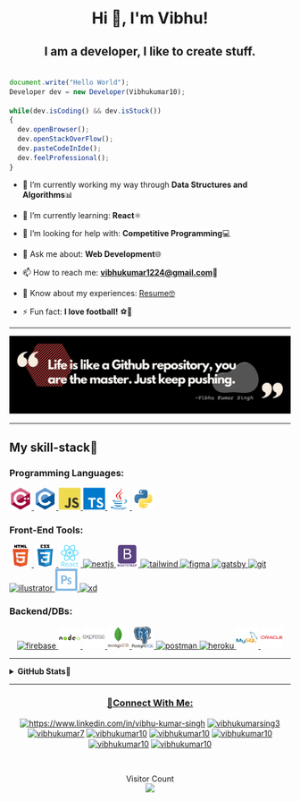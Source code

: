 <!-- introduction -->
<h1 align="center">Hi 👋, I'm Vibhu!</h1>
<h2 align="center">I am a developer, I like to create stuff.</h2>

```js

document.write("Hello World");
Developer dev = new Developer(Vibhukumar10);

while(dev.isCoding() && dev.isStuck())  
{
  dev.openBrowser();
  dev.openStackOverFlow();
  dev.pasteCodeInIde();
  dev.feelProfessional();
}


```

- 🔭 I’m currently working my way through **Data Structures and Algorithms**📊

- 🌱 I’m currently learning:  **React**⚛️

- 🤝 I’m looking for help with:  **Competitive Programming**💻

- 💬 Ask me about:  **Web Development**🌐

- 📫 How to reach me:  <strong>vibhukumar1224@gmail.com</strong>📧

- 📄 Know about my experiences: [Resume🤓](https://drive.google.com/file/d/1LaB6BAUlEPUpwTgoClL0ieolJw9Rz7PP/view?usp=sharing)

- ⚡ Fun fact: **I love football!** ⚽💖
<!-- ---------------- -->

<!-- <p align="center"> <img src="https://komarev.com/ghpvc/?username=vibhukumar10&label=Profile%20views&color=0e75b6&style=flat" alt="vibhukumar10" /> </p> -->
<hr>
<!-- Gitbhu Contribution Snake -->
<!-- <img src="https://github.com/Vibhukumar10/Vibhukumar10/blob/main/images/github-user-contribution.svg"> -->
<img src="https://github.com/Vibhukumar10/Vibhukumar10/blob/main/images/NewBannerDarkMode.png">
<!-- <img src="https://raw.githubusercontent.com/Vibhukumar10/Vibhukumar10/4df145366776910157a32710d1caf8ad41c9b3ba/github-contribution-grid-snake.svg"> -->
<hr>

<!-- ---------------- -->


<!-- <h3>GitHub Profile Trophy 🏆:</h3>
<p align="center">
<a href="https://github.com/ryo-ma/github-profile-trophy">
  <img width=800 src="https://github-profile-trophy.vercel.app/?username=Vibhukumar10&column=8&theme=onedark&no-frame=true&no-bg=true"/>
</a>
</p> -->

<!-- <p align="center"> <a href="https://github.com/ryo-ma/github-profile-trophy"><img src="https://github-profile-trophy.vercel.app/?username=vibhukumar10&theme=react" alt="vibhukumar10" /></a> </p> -->

<!-- <h3 align="left">🔗My Socials: </h3>
<p align="left">
<a href="https://codepen.io/vibhukumar10" target="blank"><img align="center" src="https://raw.githubusercontent.com/rahuldkjain/github-profile-readme-generator/master/src/images/icons/Social/codepen.svg" alt="vibhukumar10" height="30" width="40" /></a>
<a href="https://twitter.com/vibhukumarsing3" target="blank"><img align="center" src="https://raw.githubusercontent.com/rahuldkjain/github-profile-readme-generator/master/src/images/icons/Social/twitter.svg" alt="vibhukumarsing3" height="30" width="40" /></a>
<a href="https://linkedin.com/in/https://www.linkedin.com/in/vibhu-kumar-singh" target="blank"><img align="center" src="https://raw.githubusercontent.com/rahuldkjain/github-profile-readme-generator/master/src/images/icons/Social/linked-in-alt.svg" alt="https://www.linkedin.com/in/vibhu-kumar-singh" height="30" width="40" /></a>
<a href="https://instagram.com/vibhukumar7" target="blank"><img align="center" src="https://raw.githubusercontent.com/rahuldkjain/github-profile-readme-generator/master/src/images/icons/Social/instagram.svg" alt="vibhukumar7" height="30" width="40" /></a>
<a href="https://dribbble.com/vibhukumar10" target="blank"><img align="center" src="https://raw.githubusercontent.com/rahuldkjain/github-profile-readme-generator/master/src/images/icons/Social/dribbble.svg" alt="vibhukumar10" height="30" width="40" /></a>
<a href="https://www.codechef.com/users/vibhukumar10" target="blank"><img align="center" src="https://cdn.jsdelivr.net/npm/simple-icons@3.1.0/icons/codechef.svg" alt="vibhukumar10" height="30" width="40" /></a>
<a href="https://www.leetcode.com/vibhukumar10" target="blank"><img align="center" src="https://raw.githubusercontent.com/rahuldkjain/github-profile-readme-generator/master/src/images/icons/Social/leet-code.svg" alt="vibhukumar10" height="30" width="40" /></a>
<a href="https://auth.geeksforgeeks.org/user/vibhukumar10" target="blank"><img align="center" src="https://raw.githubusercontent.com/rahuldkjain/github-profile-readme-generator/master/src/images/icons/Social/geeks-for-geeks.svg" alt="vibhukumar10" height="30" width="40" /></a>
</p> -->
<!-- <details> -->
<!--   <summary><strong>My skill-stack💪</strong></summary> -->


<!-- Skill Stack -->

<h2><strong>My skill-stack💪</strong></h2>
<h3 align="left">Programming Languages: </h3>
<p align="left">
 <a href="https://www.w3schools.com/cpp/" target="_blank"> <img src="https://raw.githubusercontent.com/devicons/devicon/master/icons/cplusplus/cplusplus-original.svg" alt="cplusplus" width="40" height="40"/> </a>
  <a href="https://www.cprogramming.com/" target="_blank"> <img src="https://raw.githubusercontent.com/devicons/devicon/master/icons/c/c-original.svg" alt="c" width="40" height="40"/> </a> 
  <a href="https://developer.mozilla.org/en-US/docs/Web/JavaScript" target="_blank"> <img src="https://raw.githubusercontent.com/devicons/devicon/master/icons/javascript/javascript-original.svg" alt="javascript" width="40" height="40"/> </a> 
  <a href="https://www.typescriptlang.org/" target="_blank"> <img src="https://raw.githubusercontent.com/devicons/devicon/master/icons/typescript/typescript-original.svg" alt="typescript" width="40" height="40"/> </a> 
  <a href="https://www.java.com" target="_blank"> <img src="https://raw.githubusercontent.com/devicons/devicon/master/icons/java/java-original.svg" alt="java" width="40" height="40"/> </a> 
  <a href="https://www.python.org" target="_blank"> <img src="https://raw.githubusercontent.com/devicons/devicon/master/icons/python/python-original.svg" alt="python" width="40" height="40"/> </a>
</p>
<h3>Front-End Tools: </h3>
<p align="left"> 
  <a href="https://www.w3.org/html/" target="_blank"> <img src="https://raw.githubusercontent.com/devicons/devicon/master/icons/html5/html5-original-wordmark.svg" alt="html5" width="40" height="40"/> </a> 
  <a href="https://www.w3schools.com/css/" target="_blank"> <img src="https://raw.githubusercontent.com/devicons/devicon/master/icons/css3/css3-original-wordmark.svg" alt="css3" width="40" height="40"/> </a> 
<a href="https://reactjs.org/" target="_blank"> <img src="https://raw.githubusercontent.com/devicons/devicon/master/icons/react/react-original-wordmark.svg" alt="react" width="40" height="40"/> </a>
<a href="https://nextjs.org/" target="_blank"> <img src="https://cdn.worldvectorlogo.com/logos/nextjs-3.svg" alt="nextjs" width="40" height="40"/> </a>
  <a href="https://getbootstrap.com" target="_blank"> <img src="https://raw.githubusercontent.com/devicons/devicon/master/icons/bootstrap/bootstrap-plain-wordmark.svg" alt="bootstrap" width="40" height="40"/> </a> 
  <a href="https://tailwindcss.com/" target="_blank"> <img src="https://www.vectorlogo.zone/logos/tailwindcss/tailwindcss-icon.svg" alt="tailwind" width="40" height="40"/> </a> 
  <a href="https://www.figma.com/" target="_blank"> <img src="https://www.vectorlogo.zone/logos/figma/figma-icon.svg" alt="figma" width="40" height="40"/> </a> 
  <a href="https://www.gatsbyjs.com/" target="_blank"> <img src="https://www.vectorlogo.zone/logos/gatsbyjs/gatsbyjs-icon.svg" alt="gatsby" width="40" height="40"/> </a> 
  <a href="https://git-scm.com/" target="_blank"> <img src="https://www.vectorlogo.zone/logos/git-scm/git-scm-icon.svg" alt="git" width="40" height="40"/> </a> 
  <a href="https://www.adobe.com/in/products/illustrator.html" target="_blank"> <img src="https://www.vectorlogo.zone/logos/adobe_illustrator/adobe_illustrator-icon.svg" alt="illustrator" width="40" height="40"/> </a> 
<!--   <a href="https://www.mathworks.com/" target="_blank"> <img src="https://upload.wikimedia.org/wikipedia/commons/2/21/Matlab_Logo.png" alt="matlab" width="40" height="40"/> </a>  -->
  <a href="https://www.photoshop.com/en" target="_blank"> <img src="https://raw.githubusercontent.com/devicons/devicon/master/icons/photoshop/photoshop-line.svg" alt="photoshop" width="40" height="40"/> </a>
  <a href="https://www.adobe.com/products/xd.html" target="_blank"> <img src="https://cdn.worldvectorlogo.com/logos/adobe-xd.svg" alt="xd" width="40" height="40"/> </a> 
</p>

<h3>Backend/DBs: </h3>
<p align="center">
  <a href="https://firebase.google.com/" target="_blank"> <img src="https://www.vectorlogo.zone/logos/firebase/firebase-icon.svg" alt="firebase" width="40" height="40"/> </a>
  <a href="https://nodejs.org" target="_blank"> <img src="https://raw.githubusercontent.com/devicons/devicon/master/icons/nodejs/nodejs-original-wordmark.svg" alt="nodejs" width="40" height="40"/> </a>
  <a href="https://expressjs.com" target="_blank"> <img src="https://raw.githubusercontent.com/devicons/devicon/master/icons/express/express-original-wordmark.svg" alt="express" width="40" height="40" /> </a>
  <a href="https://www.mongodb.com/" target="_blank"> <img src="https://raw.githubusercontent.com/devicons/devicon/master/icons/mongodb/mongodb-original-wordmark.svg" alt="mongodb" width="40" height="40"/> </a>
  <a href="https://www.postgresql.org" target="_blank"> <img src="https://raw.githubusercontent.com/devicons/devicon/master/icons/postgresql/postgresql-original-wordmark.svg" alt="postgresql" width="40" height="40"/> </a>
  <a href="https://postman.com" target="_blank"> <img src="https://www.vectorlogo.zone/logos/getpostman/getpostman-icon.svg" alt="postman" width="40" height="40"/> </a>
  <a href="https://heroku.com" target="_blank"> <img src="https://www.vectorlogo.zone/logos/heroku/heroku-icon.svg" alt="heroku" width="40" height="40"/> </a> 
  <a href="https://www.mysql.com/" target="_blank"> <img src="https://raw.githubusercontent.com/devicons/devicon/master/icons/mysql/mysql-original-wordmark.svg" alt="mysql" width="40" height="40"/> </a>
  <a href="https://www.oracle.com/" target="_blank"> <img src="https://raw.githubusercontent.com/devicons/devicon/master/icons/oracle/oracle-original.svg" alt="oracle" width="40" height="40"/> </a> 
</p>  
<hr>
<!--   </details> -->
<!-- <p align="center"><img width="50%" height="auto" src="https://github-readme-stats.vercel.app/api/top-langs/?username=Vibhukumar10&layout=compact&theme=tokyonight" alt="Top Langs" /></p> -->

<!-- ---------------- -->

<!-- Github Stats -->

<details>
	<summary><strong> GitHub Stats🌟 </strong></summary>
	<table>
		<a align="center" href="https://github.com/Vibhukumar10">
		<tr>
			<td>					
				<img width="100%" height="auto" src="https://github-readme-stats.vercel.app/api?username=Vibhukumar10&show_icons=true&hide_border=false&theme=tokyonight&count_private=true&include_all_commits=false" alt="Git Stats" />
			</td>
			<td>
				<img width="100%" height="auto" src="https://github-readme-streak-stats.herokuapp.com/?user=Vibhukumar10&theme=tokyonight" alt="Dev Sharma's GitHub Streak" />
			</td>
		</tr>
	</table>
	<table>
		<tr>
			<td>
				<img width="100%" height="auto" src="https://activity-graph.herokuapp.com/graph?username=Vibhukumar10&bg_color=1a1b27&color=be90f2&line=638fda&point=35aea1&area=true" alt="Daily Contribution Graph" />
			</td>
		</tr>
		<tr colspan="2">
			<td>
				<img src="https://github-profile-summary-cards.vercel.app/api/cards/profile-details?username=Vibhukumar10&theme=monokai"  width="100%" height="auto"  alt="Monthly Contribution Graph" >
			</td>
		</tr>
		</a>
	</table>
</details>

<!-- <p align="center"><img align="center" src="https://github-readme-stats.vercel.app/api/top-langs?username=vibhukumar10&show_icons=true&locale=en&theme=react&layout=compact" alt="vibhukumar10" /></p>

 <p align="center"><img alt="My Github stats" align="center" border-radius="40px" width="800px" height="200px" src="https://github-readme-stats.vercel.app/api?username=Vibhukumar10&count_private=true&show_icons=true&hide_border=true&theme=react" href="https://github.com/Vibhukumar10"/></p>

<p align="center"><img align="center" src="https://github-readme-stats.vercel.app/api?username=vibhukumar10&show_icons=true&locale=en" alt="vibhukumar10" /></p>

<p align="center"><img align="center" src="https://github-readme-streak-stats.herokuapp.com/?user=vibhukumar10&theme=react" alt="vibhukumar10" /></p>

<span>
<a href="https://github.com/Vibhukumar10/Bank-Management-System">
  <img src="https://github-readme-stats.vercel.app/api/pin/?username=Vibhukumar10&repo=Bank-Management-System&theme=react" />
</a>
<a href="https://github.com/Vibhukumar10/Music-Genre-Classification">
  <img  src="https://github-readme-stats.vercel.app/api/pin/?username=Vibhukumar10&repo=Music-Genre-Classification&theme=react" />
</a>
</span> -->

<!-- My Socials -->

<hr>
<h3 align="center">🔗Connect With Me:</h3>
<p align="center">
<a href="https://linkedin.com/in/https://www.linkedin.com/in/vibhu-kumar-singh" target="blank"><img align="center" src="https://raw.githubusercontent.com/rahuldkjain/github-profile-readme-generator/master/src/images/icons/Social/linked-in-alt.svg" alt="https://www.linkedin.com/in/vibhu-kumar-singh" height="30" width="40" /></a>
<a href="https://twitter.com/vibhukumarsing3" target="blank"><img align="center" src="https://raw.githubusercontent.com/rahuldkjain/github-profile-readme-generator/master/src/images/icons/Social/twitter.svg" alt="vibhukumarsing3" height="30" width="40" /></a>
<a href="https://instagram.com/vibhukumar7" target="blank"><img align="center" src="https://raw.githubusercontent.com/rahuldkjain/github-profile-readme-generator/master/src/images/icons/Social/instagram.svg" alt="vibhukumar7" height="30" width="40" /></a>
<a href="https://codepen.io/vibhukumar10" target="blank"><img align="center" src="https://raw.githubusercontent.com/rahuldkjain/github-profile-readme-generator/master/src/images/icons/Social/codepen.svg" alt="vibhukumar10" height="30" width="40" /></a>
<a href="https://dribbble.com/vibhukumar10" target="blank"><img align="center" src="https://raw.githubusercontent.com/rahuldkjain/github-profile-readme-generator/master/src/images/icons/Social/dribbble.svg" alt="vibhukumar10" height="30" width="40" /></a>
<a href="https://www.leetcode.com/vibhukumar10" target="blank"><img align="center" src="https://raw.githubusercontent.com/rahuldkjain/github-profile-readme-generator/master/src/images/icons/Social/leet-code.svg" alt="vibhukumar10" height="30" width="40" /></a>
  <a href="https://www.codechef.com/users/vibhukumar10" target="blank"><img align="center" src="https://cdn.jsdelivr.net/npm/simple-icons@3.1.0/icons/codechef.svg" alt="vibhukumar10" height="30" width="40" /></a>
<a href="https://auth.geeksforgeeks.org/user/vibhukumar10" target="blank"><img align="center" src="https://raw.githubusercontent.com/rahuldkjain/github-profile-readme-generator/master/src/images/icons/Social/geeks-for-geeks.svg" alt="vibhukumar10" height="30" width="40" /></a>
</p>
<br>
<p align="center"> 
  Visitor Count<br>
  <img src="https://profile-counter.glitch.me/Vibhukumar10/count.svg" />
</p>
